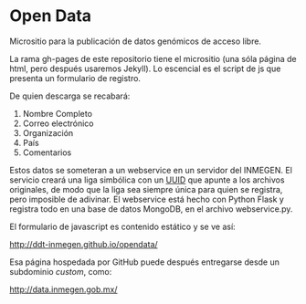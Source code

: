 # Open Data

Micrositio para la publicación de datos genómicos de acceso libre.

La rama gh-pages de este repositorio tiene el micrositio (una sóla
página de html, pero después usaremos Jekyll). Lo escencial es el
script de js que presenta un formulario de registro.

De quien descarga se recabará:
1. Nombre Completo
2. Correo electrónico
3. Organización
4. País
5. Comentarios

Estos datos se someteran a un webservice en un servidor del INMEGEN.
El servicio creará una liga simbólica con un
[UUID](https://docs.python.org/2/library/uuid.html) que apunte a los
archivos originales, de modo que la liga sea siempre única para quien
se registra, pero imposible de adivinar. El webservice está hecho con
Python Flask y registra todo en una base de datos MongoDB, en el archivo
webservice.py.

El formulario de javascript es contenido estático y se ve así:

http://ddt-inmegen.github.io/opendata/

Esa página hospedada por GitHub puede después entregarse desde un 
subdominio *custom*, como:

http://data.inmegen.gob.mx/

